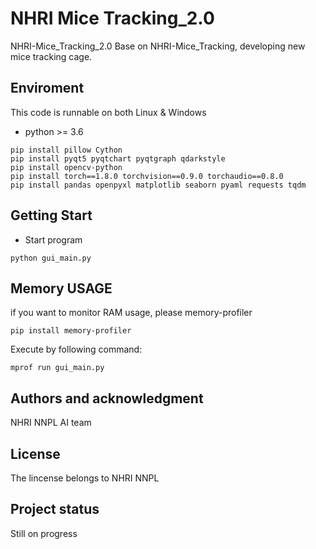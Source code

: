 # NHRI Mice Tracking_2.0

NHRI-Mice_Tracking_2.0
Base on NHRI-Mice_Tracking, developing new mice tracking cage.

## Enviroment 
This code is runnable on both Linux & Windows 
- python >= 3.6
```
pip install pillow Cython
pip install pyqt5 pyqtchart pyqtgraph qdarkstyle
pip install opencv-python
pip install torch==1.8.0 torchvision==0.9.0 torchaudio==0.8.0
pip install pandas openpyxl matplotlib seaborn pyaml requests tqdm
```

## Getting Start
- Start program
```
python gui_main.py
```

## Memory USAGE
if you want to monitor RAM usage, please memory-profiler
```
pip install memory-profiler
```
Execute by following command:
```
mprof run gui_main.py
```

## Authors and acknowledgment
NHRI NNPL AI team


## License
The lincense belongs to NHRI NNPL

## Project status
Still on progress
